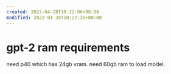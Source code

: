 ```yaml
---
created: 2022-04-28T10:22:06+08:00
modified: 2022-04-28T10:22:35+08:00
---
```


# gpt-2 ram requirements

need p40 which has 24gb vram. need 60gb ram to load model.
